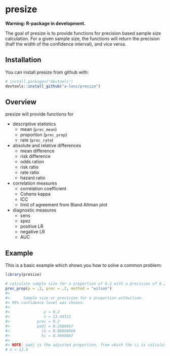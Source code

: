 
<!-- README.md is generated from README.Rmd. Please edit that file -->
presize
=======

**Warning: R-package in development.**

The goal of presize is to provide functions for precision based sample size calculation. For a given sample size, the functions will return the precision (half the width of the confidence interval), and vice versa.

Installation
------------

You can install presize from github with:

``` r
# install.packages("devtools")
devtools::install_github("a-lenz/presize")
```

Overview
--------

presize will provide functions for

-   descriptive statistics
    -   mean (`prec_mean`)
    -   proportion (`prec_prop`)
    -   rate (`prec_rate`)
-   absolute and relative differences
    -   mean difference
    -   risk difference
    -   odds ration
    -   risk ratio
    -   rate ratio
    -   hazard ratio
-   correlation measures
    -   correlation coefficient
    -   Cohens kappa
    -   ICC
    -   limit of agreement from Bland Altman plot
-   diagnostic measures
    -   sens
    -   spez
    -   positive LR
    -   negative LR
    -   AUC

Example
-------

This is a basic example which shows you how to solve a common problem:

``` r
library(presize)

# calculate sample size for a proportion of 0.2 with a precision of 0.2
prec_prop(p = .2, prec = .2, method = "wilson")
#> 
#>      Sample size or precision for a proportion withwilson.
#> 95% confidence level was chosen. 
#> 
#>               p = 0.2
#>               n = 13.44511
#>            prec = 0.2
#>            padj = 0.2666667
#>              lo = 0.06666666
#>              hi = 0.4666667
#> 
#> NOTE: padj is the adjusted proportion, from which the ci is calculated.
# n = 13.4
```
